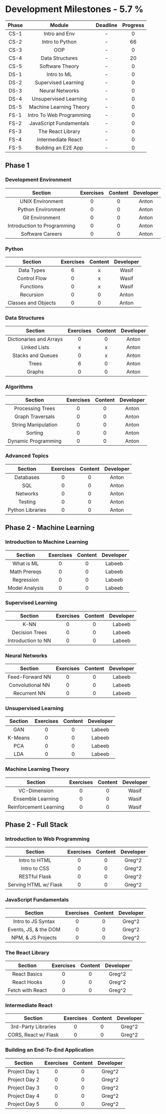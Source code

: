 # Development Milestones - 5.7 %

|Phase |    Module               | Deadline       | Progress       | 
|:----:|:-----------------------:|:--------------:|:--------------:|
| CS-1 | Intro and Env           | -         | 0              |
| CS-2 | Intro to Python         | -         | 66             |
| CS-3 | OOP                     | -          | 0              |
| CS-4 | Data Structures         | -         | 20             |
| CS-5 | Software Theory         | -         | 0              |
| DS-1 | Intro to ML             | -         | 0              |
| DS-2 | Supervised Learning     | -          | 0              |
| DS-3 | Neural Networks         | -         | 0              |
| DS-4 | Unsupervised Learning   | -         | 0              |
| DS-5 | Machine Learning Theory | -         | 0              |
| FS-1 | Intro To Web Programming| -         | 0              |
| FS-2 | JavaScript Fundamentals | -          | 0              |
| FS-3 | The React Library       | -         | 0              |
| FS-4 | Intermediate React      | -         | 0              |
| FS-5 | Building an E2E App     | -         | 0              |

## Phase 1

### Development Environment

|    Section                  | Exercises      |  Content      | Developer |
|:---------------------------:|:--------------:|:-------------:|:---------:|
| UNIX Environment            | 0              | 0             | Anton     |
| Python Environment          | 0              | 0             | Anton     |
| Git Environment             | 0              | 0             | Anton     |
| Introduction to Programming | 0              | 0             | Anton     |
| Software Careers            | 0              | 0             | Anton     |

### Python

|    Section          | Exercises      |  Content      | Developer |
|:-------------------:|:--------------:|:-------------:|:---------:|
| Data Types          | 6              | x             | Wasif     |
| Control Flow        | 0              | x             | Wasif     |
| Functions           | 0              | x             | Wasif     |
| Recursion           | 0              | 0             | Anton     |
| Classes and Objects | 0              | 0             | Anton     |

### Data Structures

|    Section              | Exercises      |  Content      | Developer |
|:-----------------------:|:--------------:|:-------------:|:---------:|
| Dictionaries and Arrays | 0              | 0             | Anton     |
| Linked Lists            | x              | x             | Anton     |
| Stacks and Queues       | 0              | x             | Anton     |
| Trees                   | 6              | 0             | Anton     |
| Graphs                  | 0              | 0             | Anton     |

### Algorithms

|    Section           | Exercises      |  Content      | Developer |
|:--------------------:|:--------------:|:-------------:|:---------:|
| Processing Trees     | 0              | 0             | Anton     |
| Graph Traversals     | 0              | 0             | Anton     |
| String Manipulation  | 0              | 0             | Anton     |
| Sorting              | 0              | 0             | Anton     |
| Dynamic Programming  | 0              | 0             | Anton     |

### Advanced Topics

|    Section        | Exercises      |  Content      | Developer |
|:-----------------:|:--------------:|:-------------:|:---------:|
| Databases         | 0              | 0             | Anton     |
| SQL               | 0              | 0             | Anton     |
| Networks          | 0              | 0             | Anton     |
| Testing           | 0              | 0             | Anton     |
| Python Libraries  | 0              | 0             | Anton     |

## Phase 2 - Machine Learning

### Introduction to Machine Learning

|    Section              | Exercises      |  Content      | Developer |
|:----------------------:|:--------------:|:-------------:|:---------:|
| What is ML             | 0              | 0             | Labeeb    |
| Math Prereqs           | 0              | 0             | Labeeb    |
| Regression             | 0              | 0             | Labeeb    |
| Model Analysis         | 0              | 0             | Labeeb    |

### Supervised Learning

|    Section               | Exercises      |  Content      | Developer |
|:-----------------------:|:--------------:|:-------------:|:---------:|
| K-NN                    | 0              | 0             | Labeeb    |
| Decision Trees          | 0              | 0             | Labeeb    |
| Introduction to NN      | 0              | 0             | Labeeb    |

### Neural Networks

|    Section              | Exercises      |  Content      | Developer |
|:-----------------------:|:--------------:|:-------------:|:---------:|
| Feed-Forward NN         | 0              | 0             | Labeeb    |
| Convolutional NN        | 0              | 0             | Labeeb    |
| Recurrent NN            | 0              | 0             | Labeeb    |
  
### Unsupervised Learning

|   Section | Exercises      |  Content      | Developer |
|:---------:|:--------------:|:-------------:|:---------:|
| GAN       | 0              | 0             | Labeeb    |
| K-Means   | 0              | 0             | Labeeb    |
| PCA       | 0              | 0             | Labeeb    |
| LDA       | 0              | 0             | Labeeb    |

### Machine Learning Theory

|    Section             | Exercises      |  Content      | Developer |
|:----------------------:|:--------------:|:-------------:|:---------:|
| VC-Dimension           | 0              | 0             | Wasif     |
| Ensemble Learning      | 0              | 0             | Wasif     |
| Reinforcement Learning | 0              | 0             | Wasif     |


## Phase 2 - Full Stack

### Introduction to Web Programming
|    Section           | Exercises      |  Content      | Developer |
|:--------------------:|:--------------:|:-------------:|:---------:|
| Intro to HTML        | 0              | 0             | Greg^2    | 
| Intro to CSS         | 0              | 0             | Greg^2    | 
| RESTful Flask        | 0              | 0             | Greg^2    | 
| Serving HTML w/ Flask| 0              | 0             | Greg^2    | 

### JavaScript Fundamentals
|    Section           | Exercises      |  Content      | Developer |
|:--------------------:|:--------------:|:-------------:|:---------:|
| Intro to JS Syntax   | 0              | 0             | Greg^2    |
| Events, JS, & the DOM| 0              | 0             | Greg^2    |
| NPM, & JS Projects   | 0              | 0             | Greg^2    |

### The React  Library
|    Section           | Exercises      |  Content      | Developer |
|:--------------------:|:--------------:|:-------------:|:---------:|
| React Basics         | 0              | 0             | Greg^2    |
| React Hooks          | 0              | 0             | Greg^2    |
| Fetch with React     | 0              | 0             | Greg^2    |

### Intermediate React
|    Section           | Exercises      |  Content      | Developer |
|:--------------------:|:--------------:|:-------------:|:---------:|
| 3rd-Party Libraries  | 0              | 0             | Greg^2    |
| CORS, React w/ Flask | 0              | 0             | Greg^2    |

### Building an End-To-End Application
|    Section           | Exercises      |  Content      | Developer |
|:--------------------:|:--------------:|:-------------:|:---------:|
| Project Day 1        | 0              | 0             | Greg^2    |
| Project Day 2        | 0              | 0             | Greg^2    |
| Project Day 3        | 0              | 0             | Greg^2    |
| Project Day 4        | 0              | 0             | Greg^2    |
| Project Day 5        | 0              | 0             | Greg^2    |
